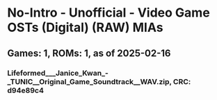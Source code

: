 # No-Intro - Unofficial - Video Game OSTs (Digital) (RAW) MIAs
## Games: 1, ROMs: 1, as of 2025-02-16

### Lifeformed___Janice_Kwan_-_TUNIC__Original_Game_Soundtrack__WAV.zip, CRC: d94e89c4
